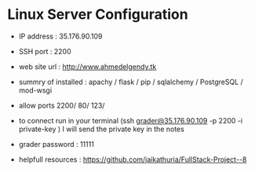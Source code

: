 # Linux Server Configuration

* IP address : 35.176.90.109

* SSH port : 2200

* web site url : http://www.ahmedelgendy.tk

* summry of installed : apachy / flask / pip / sqlalchemy / PostgreSQL / mod-wsgi

* allow ports 2200/ 80/ 123/ 

* to connect run in your terminal (ssh grader@35.176.90.109 -p 2200 -i private-key ) I will  send  the  private   key  in the notes

* grader password : 11111

* helpfull resources : https://github.com/jaikathuria/FullStack-Project--8
